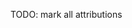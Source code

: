 <!--
SPDX-FileCopyrightText: 2025 Eris <eris@erisws.com>
SPDX-FileCopyrightText: 2025 sleepyyapril <123355664+sleepyyapril@users.noreply.github.com>

SPDX-License-Identifier: AGPL-3.0-or-later AND MIT
-->

TODO: mark all attributions
